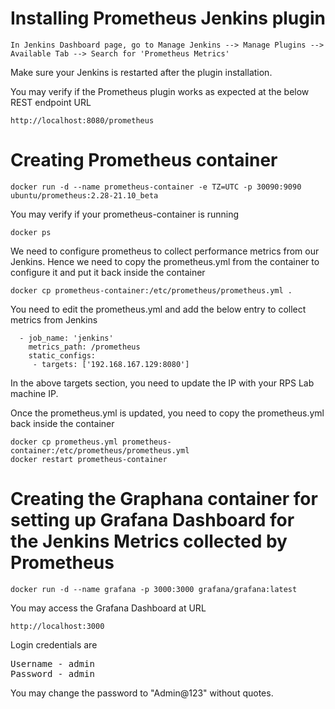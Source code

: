 # Installing Prometheus Jenkins plugin
```
In Jenkins Dashboard page, go to Manage Jenkins --> Manage Plugins --> Available Tab --> Search for 'Prometheus Metrics'
```
Make sure your Jenkins is restarted after the plugin installation.

You may verify if the Prometheus plugin works as expected at the below REST endpoint URL
```
http://localhost:8080/prometheus
```

# Creating Prometheus container
```
docker run -d --name prometheus-container -e TZ=UTC -p 30090:9090 ubuntu/prometheus:2.28-21.10_beta
```
You may verify if your prometheus-container is running
```
docker ps
```
We need to configure prometheus to collect performance metrics from our Jenkins. Hence we need to copy
the prometheus.yml from the container to configure it and put it back inside the container
```
docker cp prometheus-container:/etc/prometheus/prometheus.yml .
```

You need to edit the prometheus.yml and add the below entry to collect metrics from Jenkins
```
  - job_name: 'jenkins'
    metrics_path: /prometheus
    static_configs:
     - targets: ['192.168.167.129:8080']
```
In the above targets section, you need to update the IP with your RPS Lab machine IP.

Once the prometheus.yml is updated, you need to copy the prometheus.yml back inside the container
```
docker cp prometheus.yml prometheus-container:/etc/prometheus/prometheus.yml
docker restart prometheus-container
```

# Creating the Graphana container for setting up Grafana Dashboard for the Jenkins Metrics collected by Prometheus
```
docker run -d --name grafana -p 3000:3000 grafana/grafana:latest
```
You may access the Grafana Dashboard at URL
```
http://localhost:3000
```

Login credentials are
<pre>
Username - admin
Password - admin
</pre>

You may change the password to "Admin@123" without quotes.

